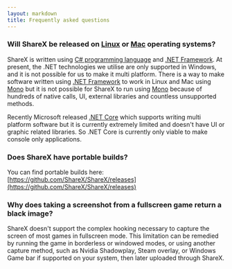```yaml
---
layout: markdown
title: Frequently asked questions
---
```


### Will ShareX be released on [Linux](https://en.wikipedia.org/wiki/Linux) or [Mac](https://en.wikipedia.org/wiki/MacOS) operating systems?

ShareX is written using [C# programming language](https://en.wikipedia.org/wiki/C_Sharp_(programming_language)) and [.NET Framework](https://en.wikipedia.org/wiki/.NET_Framework). At present, the .NET technologies we utilise are only supported in Windows, and it is not possible for us to make it multi platform. There is a way to make software written using [.NET Framework](https://en.wikipedia.org/wiki/.NET_Framework) to work in Linux and Mac using [Mono](https://en.wikipedia.org/wiki/Mono_(software)) but it is not possible for ShareX to run using [Mono](https://en.wikipedia.org/wiki/Mono_(software)) because of hundreds of native calls, UI, external libraries and countless unsupported methods.

Recently Microsoft released [.NET Core](https://en.wikipedia.org/wiki/.NET_Framework#.NET_Core) which supports writing multi platform software but it is currently extremely limited and doesn't have UI or graphic related libraries. So .NET Core is currently only viable to make console only applications.

### Does ShareX have portable builds?

You can find portable builds here: [https://github.com/ShareX/ShareX/releases](https://github.com/ShareX/ShareX/releases)

### Why does taking a screenshot from a fullscreen game return a black image?

ShareX doesn't support the complex hooking necessary to capture the screen of most games in fullscreen mode. This limitation can be remedied by running the game in borderless or windowed modes, or using another capture method, such as Nvidia Shadowplay, Steam overlay, or Windows Game bar if supported on your system, then later uploaded through ShareX.